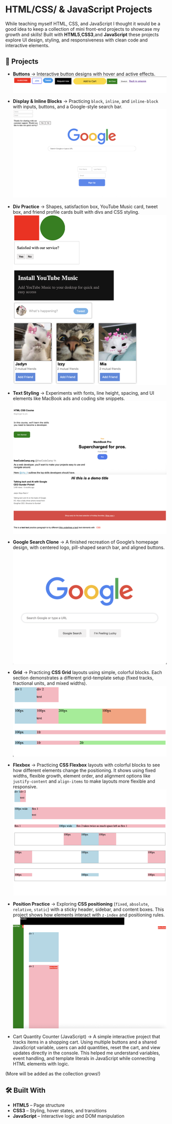 # HTML/CSS/ & JavaScript Projects

While teaching myself HTML, CSS, and JavaScript I thought it would be a good idea to keep a collection of mini front-end projects to showcase my growth and skills! Built with **HTML5**,**CSS3**,and **JavaScript** these projects explore UI design, styling, and responsiveness with clean code and interactive elements.

## 📂 Projects

- **Buttons** → Interactive button designs with hover and active effects.  
  ![Screenshot](buttons.png)

- **Display & Inline Blocks** → Practicing `block`, `inline`, and `inline-block` with inputs, buttons, and a Google-style search bar.  
  ![Screenshot](Display.png)

- **Div Practice** → Shapes, satisfaction box, YouTube Music card, tweet box, and friend profile cards built with divs and CSS styling.  
  ![Screenshot](div.png)

- **Text Styling** → Experiments with fonts, line height, spacing, and UI elements like MacBook ads and coding site snippets.  
  ![Screenshot](text.png)  
  ![Screenshot](text2.png)

- **Google Search Clone** → A finished recreation of Google’s homepage design, with centered logo, pill-shaped search bar, and aligned buttons.  
  ![Screenshot](google.png)

- **Grid** → Practicing **CSS Grid** layouts using simple, colorful blocks. Each section demonstrates a different grid-template setup (fixed tracks, fractional units, and mixed widths).  
  ![Screenshot](grid.png)

- **Flexbox** → Practicing **CSS Flexbox** layouts with colorful blocks to see how different elements change the positioning. It shows using fixed widths, flexible growth, element order, and alignment options like `justify-content` and `align-items` to make layouts more flexible and responsive.  
  ![Screenshot](flexbox.png)

- **Position Practice** → Exploring **CSS positioning** (`fixed`, `absolute`, `relative`, `static`) with a sticky header, sidebar, and content boxes. This project shows how elements interact with `z-index` and positioning rules.  
  ![Screenshot](position.png)

- Cart Quantity Counter (JavaScript) → A simple interactive project that tracks items in a shopping cart. Using multiple buttons and a shared JavaScript variable, users can add quantities, reset the cart, and view updates directly in the console. This helped me understand variables, event handling, and template literals in JavaScript while connecting HTML elements with logic.



(More will be added as the collection grows!)

## 🛠️ Built With
- **HTML5** – Page structure  
- **CSS3** – Styling, hover states, and transitions
- **JavaScript** – Interactive logic and DOM manipulation
